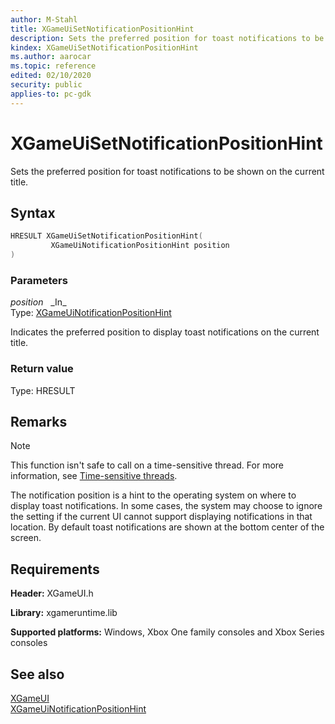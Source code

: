 ```yaml
---
author: M-Stahl
title: XGameUiSetNotificationPositionHint
description: Sets the preferred position for toast notifications to be shown on the current title.
kindex: XGameUiSetNotificationPositionHint
ms.author: aarocar
ms.topic: reference
edited: 02/10/2020
security: public
applies-to: pc-gdk
---
```


# XGameUiSetNotificationPositionHint  

Sets the preferred position for toast notifications to be shown on the current title.

## Syntax  

```cpp
HRESULT XGameUiSetNotificationPositionHint(  
         XGameUiNotificationPositionHint position  
)  
```  

### Parameters  
  
*position* &nbsp;&nbsp;\_In\_  
Type: [XGameUiNotificationPositionHint](../enums/xgameuinotificationpositionhint.md)  

Indicates the preferred position to display toast notifications on the current title.  

### Return value

Type: HRESULT
  
## Remarks  
  > [!NOTE]
> This function isn't safe to call on a time-sensitive thread. For more information, see [Time-sensitive threads](../../../../system/overviews/time-sensitive-threads.md).  
  
The notification position is a hint to the operating system on where to display toast notifications. In some cases, the system may choose to ignore the setting if the current UI cannot support displaying notifications in that location. By default toast notifications are shown at the bottom center of the screen.
  
## Requirements  
  
**Header:** XGameUI.h
  
**Library:** xgameruntime.lib
  
**Supported platforms:** Windows, Xbox One family consoles and Xbox Series consoles  
  
## See also  
[XGameUI](../xgameui_members.md)  
[XGameUiNotificationPositionHint](../enums/xgameuinotificationpositionhint.md)  
  